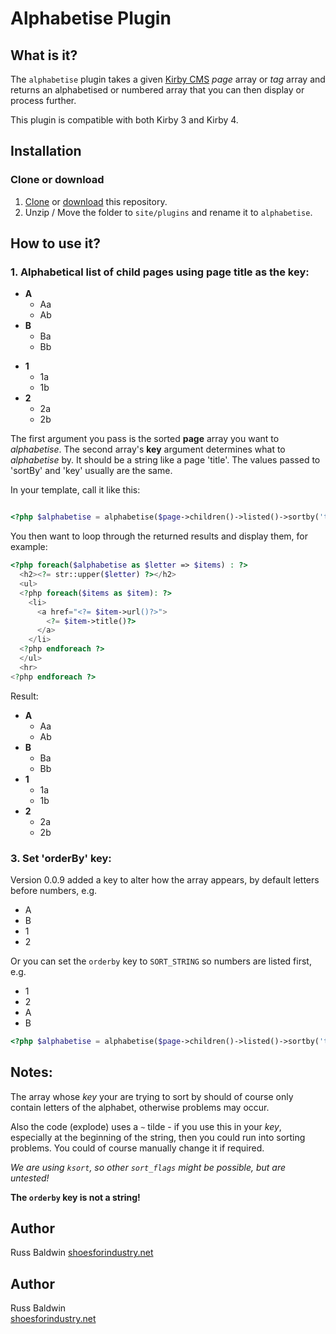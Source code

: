 # Alphabetise Plugin

## What is it?

The `alphabetise` plugin takes a given [Kirby CMS](http://getkirby.com/) *page* array or *tag* array and returns an alphabetised or numbered array that you can then display or process further.

This plugin is compatible with both Kirby 3 and Kirby 4.


## Installation

### Clone or download

1. [Clone](https://github.com/shoesforindustry/kirby-plugins-alphabetise.git) or [download](https://github.com/shoesforindustry/kirby-plugins-alphabetise/archive/master.zip) this repository.
2. Unzip / Move the folder to `site/plugins` and rename it to `alphabetise`.

## How to use it?

### 1. Alphabetical list of child pages using page title as the key:

* **A**
  * Aa 
  * Ab 
* **B**
  * Ba 
  * Bb
+ **1**
  + 1a
  + 1b
+ **2**
  + 2a
  + 2b


The first argument you pass is the sorted **page** array you want to *alphabetise*. The second array's **key** argument determines what to *alphabetise* by. It should be a string like a page 'title'. The values passed to 'sortBy' and 'key' usually are the same.

In your template, call it like this:

```php

<?php $alphabetise = alphabetise($page->children()->listed()->sortby('title'), array('key' => 'title')); ?>

```

You then want to loop through the returned results and display them, for example:

```php
<?php foreach($alphabetise as $letter => $items) : ?>
  <h2><?= str::upper($letter) ?></h2>
  <ul>
  <?php foreach($items as $item): ?>
    <li>
      <a href="<?= $item->url()?>">
        <?= $item->title()?>
      </a>
   	</li>
  <?php endforeach ?>
  </ul>
  <hr>
<?php endforeach ?>
```

Result:

+ **A**
  + Aa
  + Ab
+ **B**
  + Ba
  + Bb
+ **1**
  + 1a
  + 1b
+ **2**
  + 2a
  + 2b

### 3. Set 'orderBy' key:

Version 0.0.9 added a key to alter how the array appears, by default letters before numbers, e.g.

+ A
+ B
+ 1
+ 2

Or you can set the `orderby` key to `SORT_STRING` so numbers are listed first, e.g.

+ 1
+ 2
+ A
+ B

```php
<?php $alphabetise = alphabetise($page->children()->listed()->sortby('title'), array('key' => 'title', 'orderby'=>SORT_STRING));?>

```

## Notes:

The array whose *key* your are trying to sort by should of course only contain letters of the alphabet, otherwise problems may occur.

Also the code (explode) uses a `~` tilde - if you use this in your *key*, especially at the beginning of the string, then you could run into sorting problems. You could of course manually change it if required.

*We are using `ksort`, so other `sort_flags` might be possible, but are untested!*

**The `orderby` key is not a string!**

## Author

Russ Baldwin
[shoesforindustry.net](https://shoesforindustry.net/)


## Author
Russ Baldwin  
[shoesforindustry.net](shoesforindustry.net)
